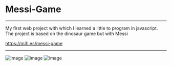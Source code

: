 # Messi-Game

------

My first web project with which I learned a little to program in javascript. 
The project is based on the dinosaur game but with Messi

https://m3l.es/messi-game

------

![image](https://github.com/user-attachments/assets/dba3384c-73c4-4d38-af96-2e0eff170067)
![image](https://github.com/user-attachments/assets/3f0e8f4e-3fa0-4eb6-9767-ba758f2c46c7)
![image](https://github.com/user-attachments/assets/4c6f6132-01c4-4c63-8222-036296f68844)
